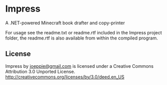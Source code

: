 Impress
=======

A .NET-powered Minecraft book drafter and copy-printer

For usage see the readme.txt or readme.rtf included in the Impress project folder, the readme.rtf is also available from within the compiled program.


## License
Impress by joeppie@gmail.com is licensed under a Creative Commons Attribution 3.0 Unported License.
http://creativecommons.org/licenses/by/3.0/deed.en_US
